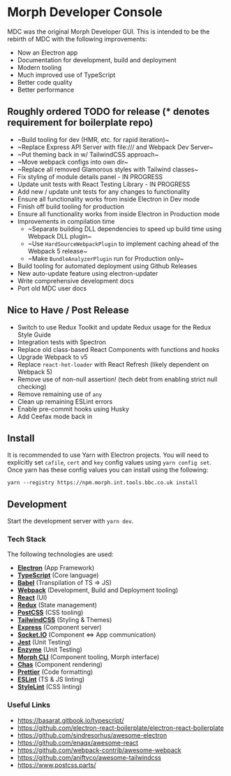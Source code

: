 # Morph Developer Console

MDC was the original Morph Developer GUI. This is intended to be the rebirth of MDC with the following improvements:

- Now an Electron app
- Documentation for development, build and deployment
- Modern tooling
- Much improved use of TypeScript
- Better code quality
- Better performance

## Roughly ordered TODO for release (\* denotes requirement for boilerplate repo)

- ~Build tooling for dev (HMR, etc. for rapid iteration)~
- ~Replace Express API Server with file:/// and Webpack Dev Server~
- ~Put theming back in w/ TailwindCSS approach~
- ~Move webpack configs into own dir~
- ~Replace all removed Glamorous styles with Tailwind classes~
- Fix styling of module details panel - IN PROGRESS
- Update unit tests with React Testing Library - IN PROGRESS
- Add new / update unit tests for any changes to functionality
- Ensure all functionality works from inside Electron in Dev mode
- Finish off build tooling for production
- Ensure all functionality works from inside Electron in Production mode
- Improvements in compilation time
  - ~Separate building DLL dependencies to speed up build time using Webpack DLL plugin~
  - ~Use `HardSourceWebpackPlugin` to implement caching ahead of the Webpack 5 release~
  - ~Make `BundleAnalyzerPlugin` run for Production only~
- Build tooling for automated deployment using Github Releases
- New auto-update feature using electron-updater
- Write comprehensive development docs
- Port old MDC user docs

## Nice to Have / Post Release

- Switch to use Redux Toolkit and update Redux usage for the Redux Style Guide
- Integration tests with Spectron
- Replace old class-based React Components with functions and hooks
- Upgrade Webpack to v5
- Replace `react-hot-loader` with React Refresh (likely dependent on Webpack 5)
- Remove use of non-null assertion! (tech debt from enabling strict null checking)
- Remove remaining use of `any`
- Clean up remaining ESLint errors
- Enable pre-commit hooks using Husky
- Add Ceefax mode back in

## Install

It is recommended to use Yarn with Electron projects. You will need to explicitly set `cafile`, `cert` and `key` config values using `yarn config set`. Once yarn has these config values you can install using the following:

`yarn --registry https://npm.morph.int.tools.bbc.co.uk install`

## Development

Start the development server with `yarn dev`.

### Tech Stack

The following technologies are used:

- **[Electron](https://electronjs.org)** (App Framework)
- **[TypeScript](https://www.typescriptlang.org)** (Core language)
- **[Babel](https://babeljs.io)** (Transpilation of TS => JS)
- **[Webpack](https://webpack.js.org)** (Development, Build and Deployment tooling)
- **[React](https://reactjs.org)** (UI)
- **[Redux](https://redux.js.org)** (State management)
- **[PostCSS](https://postcss.org)** (CSS tooling)
- **[TailwindCSS](https://tailwindcss.com)** (Styling & Themes)
- **[Express](https://expressjs.com)** (Component server)
- **[Socket.IO](https://socket.io)** (Component <=> App communication)
- **[Jest](https://jestjs.io)** (Unit Testing)
- **[Enzyme](https://airbnb.io/enzyme)** (Unit Testing)
- **[Morph CLI](https://github.com/bbc/morph-cli)** (Component tooling, Morph interface)
- **[Chas](https://github.com/bbc/chas)** (Component rendering)
- **[Prettier](https://prettier.io)** (Code formatting)
- **[ESLint](https://eslint.org)** (TS & JS linting)
- **[StyleLint](https://stylelint.io)** (CSS linting)

### Useful Links

- https://basarat.gitbook.io/typescript/
- https://github.com/electron-react-boilerplate/electron-react-boilerplate
- https://github.com/sindresorhus/awesome-electron
- https://github.com/enaqx/awesome-react
- https://github.com/webpack-contrib/awesome-webpack
- https://github.com/aniftyco/awesome-tailwindcss
- https://www.postcss.parts/

